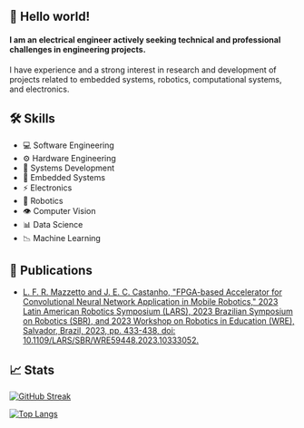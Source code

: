 ## 👋 Hello world! 

#### I am an **electrical engineer** actively seeking technical and professional challenges in engineering projects.

I have experience and a strong interest in research and development of projects related to embedded systems, robotics, computational systems, and electronics.

## 🛠️ Skills

- 💻 Software Engineering
- ⚙️ Hardware Engineering
- 🚀 Systems Development
- 🚗 Embedded Systems
- ⚡ Electronics
- 🤖 Robotics
- 👁️ Computer Vision
- 📊 Data Science
- 📉 Machine Learning

## 📝 Publications

- [L. F. R. Mazzetto and J. E. C. Castanho, "FPGA-based Accelerator for Convolutional Neural Network Application in Mobile Robotics," 2023 Latin American Robotics Symposium (LARS), 2023 Brazilian Symposium on Robotics (SBR), and 2023 Workshop on Robotics in Education (WRE), Salvador, Brazil, 2023, pp. 433-438, doi: 10.1109/LARS/SBR/WRE59448.2023.10333052.](https://ieeexplore.ieee.org/document/10333052)

<!-- # 🏅 Achievements -->

## 📈 Stats

[![GitHub Streak](https://streak-stats.demolab.com/?user=lucasmazz&theme=transparent&card_width=850)](https://git.io/streak-stats)
 
[![Top Langs](https://github-readme-stats.vercel.app/api/top-langs/?username=lucasmazz&theme=transparent&hide=QMake&layout=compact&card_width=850)](https://github.com/anuraghazra/github-readme-stats)
